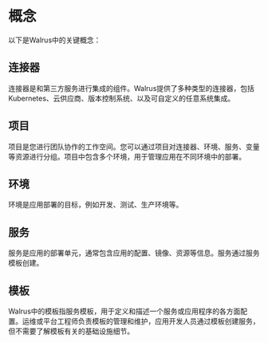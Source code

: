 # 概念

以下是Walrus中的关键概念：

## 连接器

连接器是和第三方服务进行集成的组件。Walrus提供了多种类型的连接器，包括Kubernetes、云供应商、版本控制系统、以及可自定义的任意系统集成。

## 项目

项目是您进行团队协作的工作空间。您可以通过项目对连接器、环境、服务、变量等资源进行分组。项目中包含多个环境，用于管理应用在不同环境中的部署。

## 环境

环境是应用部署的目标，例如开发、测试、生产环境等。

## 服务

服务是应用的部署单元，通常包含应用的配置、镜像、资源等信息。服务通过服务模板创建。

## 模板

Walrus中的模板指服务模板，用于定义和描述一个服务或应用程序的各方面配置。运维或平台工程师负责模板的管理和维护，应用开发人员通过模板创建服务，但不需要了解模板有关的基础设施细节。